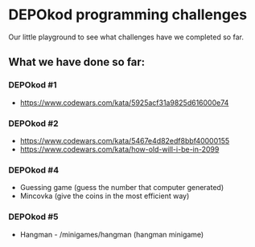 # DEPOkod programming challenges

Our little playground to see what challenges have we completed so far.

## What we have done so far:

### DEPOkod #1
- https://www.codewars.com/kata/5925acf31a9825d616000e74

### DEPOkod #2
- https://www.codewars.com/kata/5467e4d82edf8bbf40000155
- https://www.codewars.com/kata/how-old-will-i-be-in-2099

### DEPOkod #4
- Guessing game (guess the number that computer generated)
- Mincovka (give the coins in the most efficient way)

### DEPOkod #5
- Hangman - /minigames/hangman (hangman minigame)
